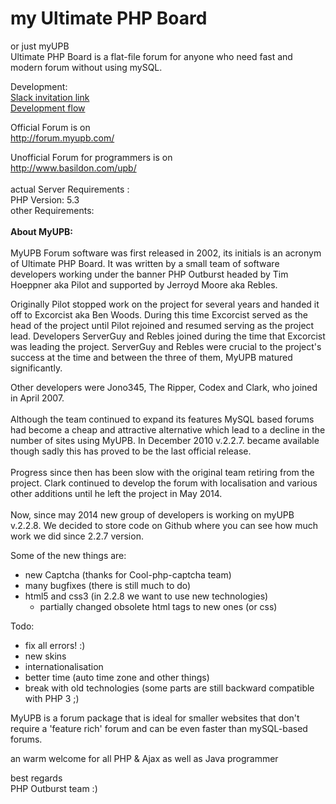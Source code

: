 my Ultimate PHP Board
========
or just myUPB <br>
Ultimate PHP Board is a flat-file forum for anyone who need fast and modern forum without using mySQL.

Development:  
[Slack invitation link](https://join.slack.com/myupb/shared_invite/MTk3NjIyMzEzNDQyLTE0OTc0NDQ5NTEtM2M3YjEwYWRjYw)  
[Development flow](https://github.com/PHP-Outburst/myUPB/projects/1)

Official Forum is on <br>
http://forum.myupb.com/

Unofficial Forum for programmers is on <br>
http://www.basildon.com/upb/<br>
<br>
actual Server Requirements :<br>
PHP Version: 5.3<br>
other Requirements:<br>
<br>
<b>About MyUPB:</b><br>
<br>
MyUPB Forum software was first released in 2002, its initials is an acronym of Ultimate PHP Board.
It was written by a small team of software developers working under the banner PHP Outburst headed by Tim Hoeppner aka Pilot and supported by Jerroyd Moore aka Rebles.

Originally Pilot stopped work on the project for several years and handed it off to Excorcist aka Ben Woods. During this time Excorcist served as the head of the project until Pilot rejoined and resumed serving as the project lead. Developers ServerGuy and Rebles joined during the time that Excorcist was leading the project. ServerGuy and Rebles were crucial to the project's success at the time and between the three of them, MyUPB matured significantly.

Other developers were Jono345, The Ripper, Codex and Clark, who joined in April 2007.<br>
<br>
Although the team continued to expand its features MySQL based forums had become a cheap and attractive alternative which lead to a decline in the number of sites using MyUPB.
In December 2010 v.2.2.7. became available though sadly this has proved to be the last official release.<br>
<br>
Progress since then has been slow with the original team retiring from the project. Clark continued to develop the forum with localisation and various other additions until he left the project in May 2014.<br>
<br>
Now, since may 2014 new group of developers is working on myUPB v.2.2.8.
We decided to store code on Github where you can see how much work we did since 2.2.7 version.
  
Some of the new things are:  

- new Captcha (thanks for Cool-php-captcha team)
- many bugfixes (there is still much to do)
- html5 and css3 (in 2.2.8 we want to use new technologies)
  - partially changed obsolete html tags to new ones (or css)
  
Todo:

- fix all errors! :)
- new skins
- internationalisation
- better time (auto time zone and other things)
- break with old technologies (some parts are still backward compatible with PHP 3 ;)

MyUPB is a forum package that is ideal for smaller websites that don't require a 'feature rich' forum and can be even faster than mySQL-based forums.

an warm welcome for all PHP & Ajax as well as Java programmer


best regards<br>
PHP Outburst team :)




